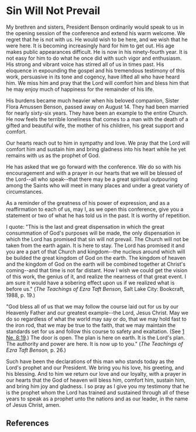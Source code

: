# Sin Will Not Prevail

My brethren and sisters, President Benson ordinarily would speak to us in the
opening session of the conference and extend his warm welcome. We regret that
he is not with us. He would wish to be here, and we wish that he were here. It
is becoming increasingly hard for him to get out. His age makes public
appearances difficult. He is now in his ninety-fourth year. It is not easy for
him to do what he once did with such vigor and enthusiasm. His strong and
vibrant voice has stirred all of us in times past. His eloquence in expounding
the gospel and his tremendous testimony of this work, persuasive in its tone
and cogency, have lifted all who have heard him. We miss him and pray that the
Lord will comfort him and bless him that he may enjoy much of happiness for
the remainder of his life.

His burdens became much heavier when his beloved companion, Sister Flora
Amussen Benson, passed away on August 14. They had been married for nearly
sixty-six years. They have been an example to the entire Church. He now feels
the terrible loneliness that comes to a man with the death of a gifted and
beautiful wife, the mother of his children, his great support and comfort.

Our hearts reach out to him in sympathy and love. We pray that the Lord will
comfort him and sustain him and bring gladness into his heart while he yet
remains with us as the prophet of God.

He has asked that we go forward with the conference. We do so with his
encouragement and with a prayer in our hearts that we will be blessed of the
Lord--all who speak--that there may be a great spiritual outpouring among the
Saints who will meet in many places and under a great variety of
circumstances.

As a reminder of the greatness of his power of expression, and as a
reaffirmation to each of us, may I, as we open this conference, give you a
statement or two of what he has told us in the past. It is worthy of
repetition.

I quote: "This is the last and great dispensation in which the great
consummation of God's purposes will be made, the only dispensation in which
the Lord has promised that sin will not prevail. The Church will not be taken
from the earth again. It is here to stay. The Lord has promised it and you are
a part of that Church and kingdom--the nucleus around which will be builded
the great kingdom of God on the earth. The kingdom of heaven and the kingdom
of God on the earth will be combined together at Christ's coming--and that
time is not far distant. How I wish we could get the vision of this work, the
genius of it, and realize the nearness of that great event. I am sure it would
have a sobering effect upon us if we realized what is before us." (_The
Teachings of Ezra Taft Benson,_ Salt Lake City: Bookcraft, 1988, p. 19.)

"God bless all of us that we may follow the course laid out for us by our
Heavenly Father and our greatest example--the Lord, Jesus Christ. May we do so
regardless of what the world may say or do, that we may hold fast to the iron
rod, that we may be true to the faith, that we may maintain the standards set
for us and follow this course to safety and exaltation. (See [1 Ne.
8:19](/scriptures/bofm/1-ne/8.19?lang=eng#18).) The door is open. The plan is
here on earth. It is the Lord's plan. The authority and power are here. It is
now up to you." (_The Teachings of Ezra Taft Benson,_ p. 26.)

Such have been the declarations of this man who stands today as the Lord's
prophet and our President. We bring you his love, his greeting, and his
blessing. And to him we return our love and our loyalty, with a prayer in our
hearts that the God of heaven will bless him, comfort him, sustain him, and
bring him joy and gladness. I so pray as I give you my testimony that he is
the prophet whom the Lord has trained and sustained through all of these years
to speak as a prophet unto the nations and as our leader, in the name of Jesus
Christ, amen.

## References

